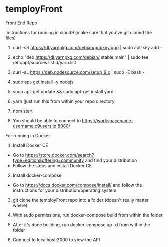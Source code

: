 # temployFront
Front End Repo

Instructions for running in cloud9 (make sure that you've git cloned the files)

1. curl -sS https://dl.yarnpkg.com/debian/pubkey.gpg | sudo apt-key add -

2. echo "deb https://dl.yarnpkg.com/debian/ stable main" | sudo tee /etc/apt/sources.list.d/yarn.list

3. curl -sL https://deb.nodesource.com/setup_9.x | sudo -E bash -

4. sudo apt-get install -y nodejs

5. sudo apt-get update && sudo apt-get install yarn

6. yarn (just run this from within your repo directory

7. npm start

8. You should be able to connect to https://workspacename-username.c9users.io:8080/

For running in Docker
1. Install Docker CE
  - Go to https://store.docker.com/search?type=edition&offering=community and find your distribution
  - Follow the steps and install Docker CE

2. Install docker-compose
  - Go to https://docs.docker.com/compose/install/ and follow the instructions for your distribution/operating system

3. git clone the temployFront repo into a folder (doesn't really matter where)

4. With sudo permissions, run docker-compose build from within the folder

5. After it's done building, run docker-compose up -d from within the folder

6. Connect to localhost:3000 to view the API
